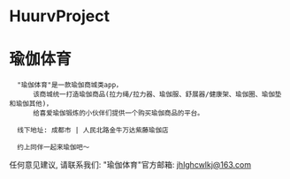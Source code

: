 # HuurvProject
# 瑜伽体育

      "瑜伽体育"是一款瑜伽商城类app，
          该商城统一打造瑜伽商品(拉力绳/拉力器、瑜伽服、舒展器/健康架、瑜伽圈、瑜伽垫和瑜伽其他)，
          给喜爱瑜伽锻炼的小伙伴们提供一个购买瑜伽商品的平台。
                
      线下地址: 成都市 | 人民北路金牛万达紫藤瑜伽店
      
      约上同伴一起来瑜伽吧～

   任何意见建议, 请联系我们: 
   "瑜伽体育"官方邮箱: jhlghcwlkj@163.com
